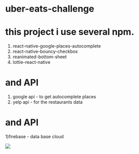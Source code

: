 # uber-eats-challenge



# this project i use several npm.
1) react-native-google-places-autocomplete
2) react-native-bouncy-checkbox
3) reanimated-bottom-sheet
4) lottie-react-native

# and API
1) google api - to get autocomplete places
2) yelp api - for the restaurants data

# and API
1)firebase - data base cloud 





![](https://media3.giphy.com/media/RtdRhc7TxBxB0YAsK6/giphy.gif)
